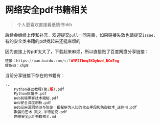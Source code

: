 # 网络安全pdf书籍相关

> 个人更喜欢直接看纸质书hhh

后续会继续上传和补充，欢迎提交`pull`一同完善，如果链接失效也请提交`issue`，有的安全类书籍的pdf找起来还挺麻烦的

因为直接上传pdf太大了，下载起来麻烦，所以直接贴了百度网盘分享链接：

```python
链接：https://pan.baidu.com/s/1WYP2TbeqSKOybwd_BCmTng 
提取码：xhp8 
```

当前分享链接下存在的书籍有：

```python
:.
    Python基础教程(第2版).pdf
    Python灰帽子.pdf
    Web前端黑客技术揭秘.pdf
    Web安全深度剖析.pdf
    Web应用漏洞侦测与防御：揭秘鲜为人知的攻击手段和防御技术_迷你书.pdf
    欺骗的艺术 凯文.米特尼克.pdf
    网络安全pdf书籍相关.md
```



